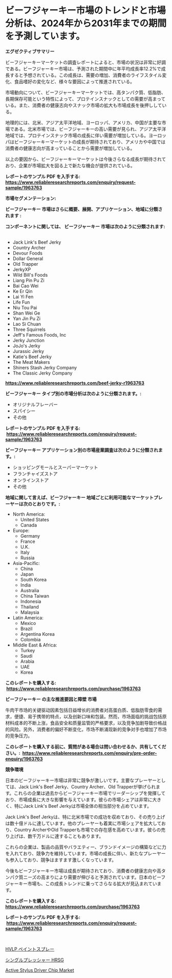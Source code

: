 <p><h1>ビーフジャーキー市場のトレンドと市場分析は、2024年から2031年までの期間を予測しています。</h1></p><p><strong>エグゼクティブサマリー</strong></p>
<p><p>ビーフジャーキーマーケットの調査レポートによると、市場の状況は非常に好調である。ビーフジャーキー市場は、予測された期間中に年平均成長率12.2%で成長すると予想されている。この成長は、需要の増加、消費者のライフスタイル変化、食品嗜好の変化など、様々な要因によって推進されている。</p><p>市場動向について、ビーフジャーキーマーケットでは、高タンパク質、低脂肪、長期保存可能という特性によって、プロテインスナックとしての需要が高まっている。また、消費者の健康志向やスナック市場の拡大も市場成長を後押ししている。</p><p>地理的には、北米、アジア太平洋地域、ヨーロッパ、アメリカ、中国が主要な市場である。北米市場では、ビーフジャーキーの高い需要が見られ、アジア太平洋地域では、プロテインスナック市場の成長に伴い需要が増加している。ヨーロッパはビーフジャーキーマーケットの成長が期待されており、アメリカや中国では消費者の健康志向が高まっていることから需要が増加している。</p><p>以上の要因から、ビーフジャーキーマーケットは今後さらなる成長が期待されており、企業が市場拡大を図る上で新たな機会が提供されている。</p></p>
<p><strong>レポートのサンプル PDF を入手する: <a href="https://www.reliableresearchreports.com/enquiry/request-sample/1963763">https://www.reliableresearchreports.com/enquiry/request-sample/1963763</a></strong></p>
<p><strong>市場セグメンテーション:</strong></p>
<p><strong> ビーフジャーキー 市場はさらに概要、展開、アプリケーション、地域に分類されます :</strong></p>
<p><strong>コンポーネントに関しては、 ビーフジャーキー 市場は次のように分類されます: &nbsp;</strong></p>
<p><ul><li>Jack Link's Beef Jerky</li><li>Country Archer</li><li>Devour Foods</li><li>Dollar General</li><li>Old Trapper</li><li>JerkyXP</li><li>Wild Bill's Foods</li><li>Liang Pin Pu Zi</li><li>Bai Cao Wei</li><li>Ke Er Qin</li><li>Lai Yi Fen</li><li>Life Fun</li><li>Niu Tou Pai</li><li>Shan Wei Ge</li><li>Yan Jin Pu Zi</li><li>Lao Si Chuan</li><li>Three Squirrels</li><li>Jeff's Famous Foods, Inc</li><li>Jerky Junction</li><li>JoJo's Jerky</li><li>Jurassic Jerky</li><li>Katie's Beef Jerky</li><li>The Meat Makers</li><li>Shiners Stash Jerky Company</li><li>The Classic Jerky Company</li></ul></p>
<p><strong><a href="https://www.reliableresearchreports.com/beef-jerky-r1963763">https://www.reliableresearchreports.com/beef-jerky-r1963763</a></strong></p>
<p><strong> ビーフジャーキー タイプ別の市場分析は次のように分類されます。:</strong></p>
<p><ul><li>オリジナルフレーバー</li><li>スパイシー</li><li>その他</li></ul></p>
<p><strong>レポートのサンプル PDF を入手する: &nbsp;<a href="https://www.reliableresearchreports.com/enquiry/request-sample/1963763">https://www.reliableresearchreports.com/enquiry/request-sample/1963763</a></strong></p>
<p><strong> ビーフジャーキー アプリケーション別の市場産業調査は次のように分類されます。:</strong></p>
<p><ul><li>ショッピングモールとスーパーマーケット</li><li>フランチャイズストア</li><li>オンラインストア</li><li>その他</li></ul></p>
<p><strong>地域に関して言えば、ビーフジャーキー 地域ごとに利用可能なマーケットプレーヤーは次のとおりです。:</strong></p>
<p><ul>
    <li>
        North America:
        <ul>
            <li>United States</li>
            <li>Canada</li>
        </ul>
    </li>
    <li>
        Europe:
        <ul>
            <li>Germany</li>
            <li>France</li>
            <li>U.K.</li>
            <li>Italy</li>
            <li>Russia</li>
        </ul>
    </li>
    <li>
        Asia-Pacific:
        <ul>
            <li>China</li>
            <li>Japan</li>
            <li>South Korea</li>
            <li>India</li>
            <li>Australia</li>
            <li>China Taiwan</li>
            <li>Indonesia</li>
            <li>Thailand</li>
            <li>Malaysia</li>
        </ul>
    </li>
    <li>
        Latin America:
        <ul>
            <li>Mexico</li>
            <li>Brazil</li>
            <li>Argentina Korea</li>
            <li>Colombia</li>
        </ul>
    </li>
    <li>
        Middle East & Africa:
        <ul>
            <li>Turkey</li>
            <li>Saudi</li>
            <li>Arabia</li>
            <li>UAE</li>
            <li>Korea</li>
        </ul>
    </li>
    </ul></p>
<p><strong>このレポートを購入する: &nbsp;<a href="https://www.reliableresearchreports.com/purchase/1963763">https://www.reliableresearchreports.com/purchase/1963763</a></strong></p>
<p><strong>ビーフジャーキー の主な推進要因と障壁 市場</strong></p>
<p><p>牛肉干市场的关键驱动因素包括日益增长的消费者对高蛋白质、低脂肪零食的需求，便捷、易于携带的特点，以及创新口味和包装。然而，市场面临的挑战包括原材料成本的不断上涨，食品安全和质量监管的严格要求，以及竞争加剧导致价格战的风险。另外，消费者的偏好不断变化，市场不断涌现新的竞争对手也增加了市场的竞争压力。</p></p>
<p><strong>このレポートを購入する前に、質問がある場合は問い合わせるか、共有してください。:&nbsp; <a href="https://www.reliableresearchreports.com/enquiry/pre-order-enquiry/1963763">https://www.reliableresearchreports.com/enquiry/pre-order-enquiry/1963763</a></strong></p>
<p><strong>競争環境</strong></p>
<p><p>日本のビーフジャーキー市場は非常に競争が激しいです。主要なプレーヤーとしては、Jack Link's Beef Jerky、Country Archer、Old Trapperが挙げられます。これらの企業は過去からビーフジャーキー市場でリーダーシップを発揮しており、市場成長に大きな影響を与えています。彼らの市場シェアは非常に大きく、特にJack Link's Beef Jerkyは市場全体の相当部分を占めています。</p><p>Jack Link's Beef Jerkyは、特に北米市場での成功を収めており、その売り上げは数十億ドルに達しています。他のプレーヤーも着実に市場シェアを拡大しており、Country ArcherやOld Trapperも市場での存在感を高めています。彼らの売り上げは、数千万ドルに達することもあります。</p><p>これらの企業は、製品の品質やバラエティー、ブランドイメージの構築などに力を入れており、競争力を維持しています。市場の成長に伴い、新たなプレーヤーも参入しており、競争はますます激しくなっています。</p><p>今後もビーフジャーキー市場は成長が期待されており、消費者の健康志向や高タンパク質ニーズの高まりにより需要が伸びると予測されています。日本のビーフジャーキー市場も、この成長トレンドに乗ってさらなる拡大が見込まれています。</p></p>
<p><strong>このレポートを購入する: &nbsp; <a href="https://www.reliableresearchreports.com/purchase/1963763">https://www.reliableresearchreports.com/purchase/1963763</a></strong></p>
<p><strong>レポートのサンプル PDF を入手する: &nbsp;<a href="https://www.reliableresearchreports.com/enquiry/request-sample/1963763">https://www.reliableresearchreports.com/enquiry/request-sample/1963763</a></strong><strong></strong></p>
<p>&nbsp;</p>
<p><p><a href="https://medium.com/@peterpatel626/hvlp%E3%83%9A%E3%82%A4%E3%83%B3%E3%83%88%E3%82%B9%E3%83%97%E3%83%AC%E3%83%BC%E3%83%A4%E3%83%BC%E5%B8%82%E5%A0%B4-%E5%B8%82%E5%A0%B4cagr-%E5%B8%82%E5%A0%B4%E3%83%88%E3%83%AC%E3%83%B3%E3%83%89-%E3%81%8A%E3%82%88%E3%81%B3%E6%88%90%E9%95%B7%E6%88%A6%E7%95%A5%E3%81%AB%E9%96%A2%E3%81%99%E3%82%8Binsights-e25002388bf9">HVLP ペイントスプレー</a></p><p><a href="https://medium.com/@abdulkoss2015/%E5%8D%98%E5%9C%A7%E5%8A%9Bhrsg%E5%B8%82%E5%A0%B4%E3%81%AE%E3%83%88%E3%83%AC%E3%83%B3%E3%83%89%E3%81%A8%E5%B8%82%E5%A0%B4%E5%88%86%E6%9E%90%E3%81%AF-2024%E5%B9%B4%E3%81%8B%E3%82%892031%E5%B9%B4%E3%81%AE%E6%9C%9F%E9%96%93%E3%81%AB%E4%BA%88%E6%B8%AC%E3%81%95%E3%82%8C%E3%81%A6%E3%81%84%E3%81%BE%E3%81%99-8586551d8678">シングルプレッシャー HRSG</a></p><p><a href="https://forested-sushi-9b0.notion.site/Active-Stylus-Driver-Chip-Market-Report-Reveals-the-Latest-Trends-And-Growth-Opportunities-of-this-M-d1021c34656d4065b227b556c0caced2">Active Stylus Driver Chip Market</a></p></p>